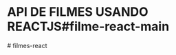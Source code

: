 # API DE FILMES USANDO REACTJS# f i l m e - r e a c t - m a i n  
 #   f i l m e s - r e a c t  
 